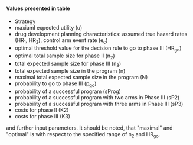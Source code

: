 #### Values presented in table
* Strategy
* maxiaml expected utility (u)
* drug development planning characteristics: assumed true hazard rates (HR<sub>1</sub>, HR<sub>2</sub>), control arm event rate (e<sub>c</sub>)
* optimal threshold value for the decision rule to go to phase III (HR<sub>go</sub>)
* optimal total sample size for phase II (n<sub>2</sub>)
* total expected sample size for phase III (n<sub>3</sub>)
* total expected sample size in the program (n)
* maximal total expected sample size in the program (N)
* probability to go to phase III (p<sub>go</sub>)
* probability of a successful program (sProg)
* probability of a successful program with two arms in Phase III (sP2)
* probability of a successful program with three arms in Phase III (sP3)
* costs for phase II (K2)
* costs for phase III (K3)

and further input parameters. It should be noted, that "maximal" and "optimal" is with respect to the specified range of n<sub>2</sub> and HR<sub>go</sub>.
